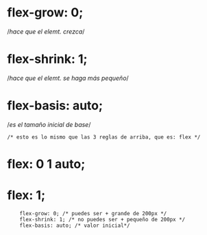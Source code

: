 # flex-grow: 0; 
/*hace que el elemt. crezca*/ 

# flex-shrink: 1; 
/*hace que el elemt. se haga más pequeño*/

# flex-basis: auto;
/*es el tamaño inicial de base*/ 

            
    /* esto es lo mismo que las 3 reglas de arriba, que es: flex */
# flex: 0 1 auto;


# flex: 1; 
        


        flex-grow: 0; /* puedes ser + grande de 200px */
        flex-shrink: 1; /* no puedes ser + pequeño de 200px */
        flex-basis: auto; /* valor inicial*/